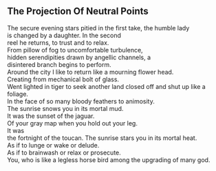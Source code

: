 The Projection Of Neutral Points
--------------------------------
The secure evening stars pitied in the first take, the humble lady  
is changed by a daughter. In the second  
reel he returns, to trust and to relax.  
From pillow of fog to uncomfortable turbulence,  
hidden serendipities drawn by angellic channels, a  
disintered branch begins to perform.  
Around the city I like to return like a mourning flower head.  
Creating from mechanical bolt of glass.  
Went lighted in tiger to seek another land closed off and shut up like a foliage.  
In the face of so many bloody feathers to animosity.  
The sunrise snows you in its mortal mud.  
It was the sunset of the jaguar.  
Of your gray map when you hold out your leg.  
It was  
the fortnight of the toucan. The sunrise stars you in its mortal heat.  
As if to lunge or wake or delude.  
As if to brainwash or relax or prosecute.  
You, who is like a legless horse bird among the upgrading of many god.  
